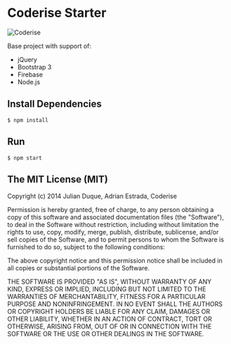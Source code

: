 # Coderise Starter

![Coderise](https://camo.githubusercontent.com/77ffa9a568de736030c30bdfdc2ae69b30701f67/687474703a2f2f63697472692e636f2f636f6465726973652f6c6f676f2e706e67)

Base project with support of:

* jQuery
* Bootstrap 3
* Firebase
* Node.js

## Install Dependencies

```
$ npm install
```

## Run

```
$ npm start
```

## The MIT License (MIT)

Copyright (c) 2014 Julian Duque, Adrian Estrada, Coderise

Permission is hereby granted, free of charge, to any person obtaining a copy
of this software and associated documentation files (the "Software"), to deal
in the Software without restriction, including without limitation the rights
to use, copy, modify, merge, publish, distribute, sublicense, and/or sell
copies of the Software, and to permit persons to whom the Software is
furnished to do so, subject to the following conditions:

The above copyright notice and this permission notice shall be included in
all copies or substantial portions of the Software.

THE SOFTWARE IS PROVIDED "AS IS", WITHOUT WARRANTY OF ANY KIND, EXPRESS OR
IMPLIED, INCLUDING BUT NOT LIMITED TO THE WARRANTIES OF MERCHANTABILITY,
FITNESS FOR A PARTICULAR PURPOSE AND NONINFRINGEMENT. IN NO EVENT SHALL THE
AUTHORS OR COPYRIGHT HOLDERS BE LIABLE FOR ANY CLAIM, DAMAGES OR OTHER
LIABILITY, WHETHER IN AN ACTION OF CONTRACT, TORT OR OTHERWISE, ARISING FROM,
OUT OF OR IN CONNECTION WITH THE SOFTWARE OR THE USE OR OTHER DEALINGS IN
THE SOFTWARE.

